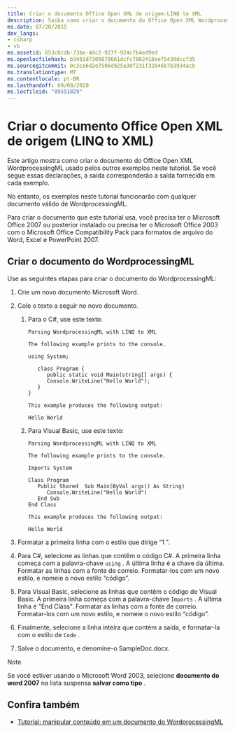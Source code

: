 ```yaml
---
title: Criar o documento Office Open XML de origem-LINQ to XML
description: Saiba como criar o documento do Office Open XML WordprocessingML usado pelos outros exemplos neste tutorial.
ms.date: 07/20/2015
dev_langs:
- csharp
- vb
ms.assetid: 653c8cdb-73be-4dc2-927f-924cfb4ed9ed
ms.openlocfilehash: b3401d7309879661dcfc7062418ee75430dccf35
ms.sourcegitcommit: 0c3ce6d2e7586d925a30f231f32046b7b3934acb
ms.translationtype: MT
ms.contentlocale: pt-BR
ms.lasthandoff: 09/08/2020
ms.locfileid: "89551829"
---
```

# <a name="create-the-source-office-open-xml-document-linq-to-xml"></a>Criar o documento Office Open XML de origem (LINQ to XML)

Este artigo mostra como criar o documento do Office Open XML WordprocessingML usado pelos outros exemplos neste tutorial. Se você segue essas declarações, a saída corresponderão a saída fornecida em cada exemplo.

No entanto, os exemplos neste tutorial funcionarão com qualquer documento válido de WordprocessingML.

Para criar o documento que este tutorial usa, você precisa ter o Microsoft Office 2007 ou posterior instalado ou precisa ter o Microsoft Office 2003 com o Microsoft Office Compatibility Pack para formatos de arquivo do Word, Excel e PowerPoint 2007.

## <a name="create-the-wordprocessingml-document"></a>Criar o documento do WordprocessingML

Use as seguintes etapas para criar o documento do WordprocessingML:

1. Crie um novo documento Microsoft Word.
1. Cole o texto a seguir no novo documento.
   1. Para o C#, use este texto:

         ```text
         Parsing WordprocessingML with LINQ to XML

         The following example prints to the console.

         using System;

            class Program {
               public static void Main(string[] args) {
               Console.WriteLine("Hello World");
            }
         }

         This example produces the following output:

         Hello World
         ```

   1. Para Visual Basic, use este texto:

      ```text
      Parsing WordprocessingML with LINQ to XML

      The following example prints to the console.

      Imports System

      Class Program
         Public Shared  Sub Main(ByVal args() As String)
            Console.WriteLine("Hello World")
         End Sub
      End Class

      This example produces the following output:

      Hello World
      ```

1. Formatar a primeira linha com o estilo que dirige “1 ".
1. Para C#, selecione as linhas que contêm o código C#. A primeira linha começa com a palavra-chave `using` . A última linha é a chave da última. Formatar as linhas com a fonte de correio. Formatar-los com um novo estilo, e nomeie o novo estilo “código”.
1. Para Visual Basic, selecione as linhas que contêm o código de Visual Basic. A primeira linha começa com a palavra-chave `Imports` . A última linha é "End Class". Formatar as linhas com a fonte de correio. Formatar-los com um novo estilo, e nomeie o novo estilo “código”.
1. Finalmente, selecione a linha inteira que contém a saída, e formatar-la com o estilo de `Code` .
1. Salve o documento, e denomine-o SampleDoc.docx.

> [!NOTE]
> Se você estiver usando o Microsoft Word 2003, selecione **documento do word 2007** na lista suspensa **salvar como tipo** .

## <a name="see-also"></a>Confira também

- [Tutorial: manipular conteúdo em um documento do WordprocessingML](xml-shape-wordprocessingml-documents.md)
